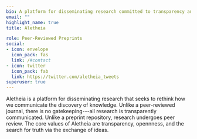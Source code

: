 ```yaml
---
bio: A platform for disseminating research committed to transparency and efficiency.
email: ""
highlight_name: true
title: Aletheia

role: Peer-Reviewed Preprints
social:
- icon: envelope
  icon_pack: fas
  link: /#contact
- icon: twitter
  icon_pack: fab
  link: https://twitter.com/aletheia_tweets
superuser: true
---
```


Aletheia is a platform for disseminating research that seeks to rethink how we communicate the discovery of knowledge. Unlike a peer-reviewed journal, there is no gatekeeping---all research is transparently communicated. Unlike a preprint repository, research undergoes peer review. The core values of Aletheia are transparency, opennness, and the search for truth via the exchange of ideas.

